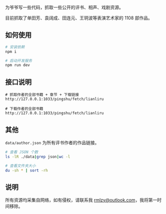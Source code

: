 为爷爷写一些代码，抓取一些公开的评书、相声、戏剧资源。

目前抓取了单田芳、袁阔成、田连元、王玥波等表演艺术家的 1108 部作品。

## 如何使用
```bash
# 安装依赖
npm i

# 启动开发服务
npm run dev
```

## 接口说明
```
# 抓取作者的全部书籍 + 章节 + 下载链接
http://127.0.0.1:1033/pingshu/fetch/lianliru

# 下载作者的全部书籍
http://127.0.0.1:1033/pingshu/fetch/lianliru
```

## 其他

`data/author.json` 为所有评书作者的作品链接。

```bash
# 查看 JSON 个数
ls -lR ./data|grep json|wc -l

# 查看文件夹大小
du -sh * | sort -rh
```

## 说明
所有资源均采集自网络，如有侵权，请联系我 rmlzy@outlook.com，我将第一时间移除。
